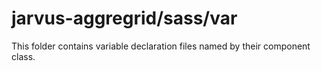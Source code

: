 # jarvus-aggregrid/sass/var

This folder contains variable declaration files named by their component class.
